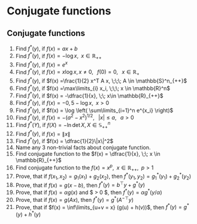 # Conjugate functions


## Conjugate functions

1.  Find $f^*(y)$, if $f(x) = ax + b$
2.  Find $f^*(y)$, if $f(x) = -\log x, \;\; x\in \mathbb{R}_{++}$
3.  Find $f^*(y)$, if $f(x) = e^x$
4.  Find $f^*(y)$, if
    $f(x) = x \log x, x \neq 0, \;\;\; f(0) = 0, \;\;\; x \in \mathbb{R}_+$
5.  Find $f^*(y)$, if
    $f(x) =\frac{1}{2} x^T A x, \;\;\; A \in \mathbb{S}^n_{++}$
6.  Find $f^*(y)$, if
    $f(x) =\max\limits_{i} x_i, \;\;\; x \in \mathbb{R}^n$
7.  Find $f^*(y)$, if $f(x) = -\dfrac{1}{x}, \;\; x\in \mathbb{R}_{++}$
8.  Find $f^*(y)$, if $f(x) = -0,5 - \log x, \;\; x>0$
9.  Find $f^*(y)$, if
    $f(x) = \log \left( \sum\limits_{i=1}^n e^{x_i} \right)$
10. Find $f^*(y)$, if
    $f(x) = - (a^2 - x^2)^{1/2}, \;\;\; \vert x\vert \le a, \;\;\; a>0$
11. Find $f^*(Y)$, if $f(X) = - \ln \det X, X \in \mathbb{S}^n_{++}$
12. Find $f^*(y)$, if $f(x) = \|x\|$
13. Find $f^*(y)$, if $f(x) = \dfrac{1}{2}\|x\|^2$
14. Name any 3 non-trivial facts about conjugate function.
15. Find conjugate function to the
    $f(x) = \dfrac{1}{x}, \;\; x \in \mathbb{R}_{++}$
16. Find conjugate function to the
    $f(x) = x^p, \;\; x \in \mathbb{R}_{++}, \;\; p>1$
17. Prove, that if $f(x_1, x_2) = g_1(x_1) + g_2(x_2)$, then
    $f^*(y_1, y_2) = g_1^*(y_1) + g_2^*(y_2)$
18. Prove, that if $f(x) = g(x-b)$, then $f^*(y) = b^\top y + g^*(y)$
19. Prove, that if $f(x) = \alpha g(x)$ and \$ \> 0 \$, then
    $f^*(y) = \alpha g^*(y/\alpha)$
20. Prove, that if $f(x) = g(Ax)$, then $f^*(y) = g^*(A^{-\top}y)$
21. Prove, that if $f(x) = \inf\limits_{u+v = x} (g(u) + h(v))$, then
    $f^*(y) = g^*(y) + h^*(y)$
